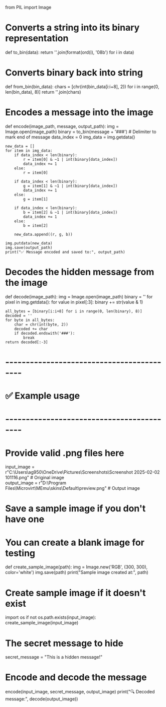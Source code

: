 from PIL import Image

# Converts a string into its binary representation
def to_bin(data):
    return ''.join(format(ord(i), '08b') for i in data)

# Converts binary back into string
def from_bin(bin_data):
    chars = [chr(int(bin_data[i:i+8], 2)) for i in range(0, len(bin_data), 8)]
    return ''.join(chars)

# Encodes a message into the image
def encode(image_path, message, output_path):
    img = Image.open(image_path)
    binary = to_bin(message + '###')  # Delimiter to mark end of message
    data_index = 0
    img_data = img.getdata()
    
    new_data = []
    for item in img_data:
        if data_index < len(binary):
            r = item[0] & ~1 | int(binary[data_index])
            data_index += 1
        else:
            r = item[0]

        if data_index < len(binary):
            g = item[1] & ~1 | int(binary[data_index])
            data_index += 1
        else:
            g = item[1]

        if data_index < len(binary):
            b = item[2] & ~1 | int(binary[data_index])
            data_index += 1
        else:
            b = item[2]

        new_data.append((r, g, b))
    
    img.putdata(new_data)
    img.save(output_path)
    print("✅ Message encoded and saved to:", output_path)

# Decodes the hidden message from the image
def decode(image_path):
    img = Image.open(image_path)
    binary = ''
    for pixel in img.getdata():
        for value in pixel[:3]:
            binary += str(value & 1)
    
    all_bytes = [binary[i:i+8] for i in range(0, len(binary), 8)]
    decoded = ''
    for byte in all_bytes:
        char = chr(int(byte, 2))
        decoded += char
        if decoded.endswith('###'):
            break
    return decoded[:-3]

# ------------------------------------------
# ✅ Example usage
# ------------------------------------------

# Provide valid .png files here
input_image  = r"C:\Users\ag950\OneDrive\Pictures\Screenshots\Screenshot 2025-02-02 101116.png"  # Original image   
output_image = r"D:\Program Files\Microvirt\MEmu\skins\Default\preview.png"  # Output image 

# Save a sample image if you don't have one
# You can create a blank image for testing
def create_sample_image(path):
    img = Image.new('RGB', (300, 300), color='white')
    img.save(path)
    print("Sample image created at:", path)

# Create sample image if it doesn't exist
import os
if not os.path.exists(input_image):
    create_sample_image(input_image)

# The secret message to hide
secret_message = "This is a hidden message!"

# Encode and decode the message
encode(input_image, secret_message, output_image)
print("🔍 Decoded message:", decode(output_image))


